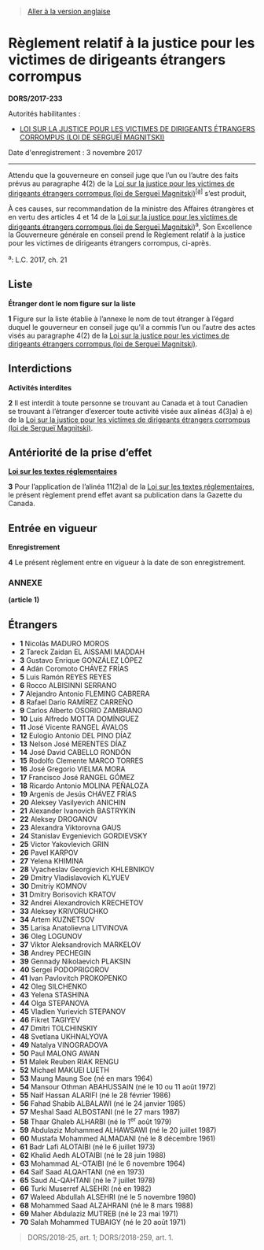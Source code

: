 > [Aller à la version anglaise](/en/Regulations/Statutory%20Orders%20and%20Regulations/2017/233.md)

# Règlement relatif à la justice pour les victimes de dirigeants étrangers corrompus

**DORS/2017-233**

Autorités habilitantes : 
- [LOI SUR LA JUSTICE POUR LES VICTIMES DE DIRIGEANTS ÉTRANGERS CORROMPUS (LOI DE SERGUEÏ MAGNITSKI)](/fr/Lois/Lois%20du%20Canada/2017/ch.%2021.md)

Date d'enregistrement : 3 novembre 2017

----------

Attendu que la gouverneure en conseil juge que l’un ou l’autre des faits prévus au paragraphe 4(2) de la [Loi sur la justice pour les victimes de dirigeants étrangers corrompus (loi de Sergueï Magnitski)](/fr/Lois/Lois%20du%20Canada/2017/ch.%2021.md)<sup><a href='#nbp_81000-2-3244-F_hq_19879'>[a]</a></sup> s’est produit,

À ces causes, sur recommandation de la ministre des Affaires étrangères et en vertu des articles 4 et 14 de la [Loi sur la justice pour les victimes de dirigeants étrangers corrompus (loi de Sergueï Magnitski)](/fr/Lois/Lois%20du%20Canada/2017/ch.%2021.md)<sup>a</sup>, Son Excellence la Gouverneure générale en conseil prend le Règlement relatif à la justice pour les victimes de dirigeants étrangers corrompus, ci-après.



<a name='nbp_81000-2-3244-F_hq_19879'><sup>a</sup></a>: L.C. 2017, ch. 21<br />


## Liste



**Étranger dont le nom figure sur la liste**

**1** Figure sur la liste établie à l’annexe le nom de tout étranger à l’égard duquel le gouverneur en conseil juge qu’il a commis l’un ou l’autre des actes visés au paragraphe 4(2) de la [Loi sur la justice pour les victimes de dirigeants étrangers corrompus (loi de Sergueï Magnitski)](/fr/Lois/Lois%20du%20Canada/2017/ch.%2021.md).




## Interdictions



**Activités interdites**

**2** Il est interdit à toute personne se trouvant au Canada et à tout Canadien se trouvant à l’étranger d’exercer toute activité visée aux alinéas 4(3)a) à e) de la [Loi sur la justice pour les victimes de dirigeants étrangers corrompus (loi de Sergueï Magnitski)](/fr/Lois/Lois%20du%20Canada/2017/ch.%2021.md).




## Antériorité de la prise d’effet



**[Loi sur les textes réglementaires](/fr/Lois/Lois%20révisées%20du%20Canada/S/S-22.md)**

**3** Pour l’application de l’alinéa 11(2)a) de la [Loi sur les textes réglementaires](/fr/Lois/Lois%20révisées%20du%20Canada/S/S-22.md), le présent règlement prend effet avant sa publication dans la Gazette du Canada.




## Entrée en vigueur



**Enregistrement**

**4** Le présent règlement entre en vigueur à la date de son enregistrement.




### **ANNEXE** 
**(article 1)**
## Étrangers
- **1** Nicolás MADURO MOROS
- **2** Tareck Zaidan EL AISSAMI MADDAH
- **3** Gustavo Enrique GONZÁLEZ LÓPEZ
- **4** Adán Coromoto CHÁVEZ FRÍAS
- **5** Luis Ramón REYES REYES
- **6** Rocco ALBISINNI SERRANO
- **7** Alejandro Antonio FLEMING CABRERA
- **8** Rafael Darío RAMÍREZ CARREÑO
- **9** Carlos Alberto OSORIO ZAMBRANO
- **10** Luis Alfredo MOTTA DOMÍNGUEZ
- **11** José Vicente RANGEL ÁVALOS
- **12** Eulogio Antonio DEL PINO DÍAZ
- **13** Nelson José MERENTES DÍAZ
- **14** José David CABELLO RONDÓN
- **15** Rodolfo Clemente MARCO TORRES
- **16** José Gregorio VIELMA MORA
- **17** Francisco José RANGEL GÓMEZ
- **18** Ricardo Antonio MOLINA PEÑALOZA
- **19** Argenis de Jesús CHÁVEZ FRÍAS
- **20** Aleksey Vasilyevich ANICHIN
- **21** Alexander Ivanovich BASTRYKIN
- **22** Aleksey DROGANOV
- **23** Alexandra Viktorovna GAUS
- **24** Stanislav Evgenievich GORDIEVSKY
- **25** Victor Yakovlevich GRIN
- **26** Pavel KARPOV
- **27** Yelena KHIMINA
- **28** Vyacheslav Georgievich KHLEBNIKOV
- **29** Dmitry Vladislavovich KLYUEV
- **30** Dmitriy KOMNOV
- **31** Dmitry Borisovich KRATOV
- **32** Andrei Alexandrovich KRECHETOV
- **33** Aleksey KRIVORUCHKO
- **34** Artem KUZNETSOV
- **35** Larisa Anatolievna LITVINOVA
- **36** Oleg LOGUNOV
- **37** Viktor Aleksandrovich MARKELOV
- **38** Andrey PECHEGIN
- **39** Gennady Nikolaevich PLAKSIN
- **40** Sergei PODOPRIGOROV
- **41** Ivan Pavlovitch PROKOPENKO
- **42** Oleg SILCHENKO
- **43** Yelena STASHINA
- **44** Olga STEPANOVA
- **45** Vladlen Yurievich STEPANOV
- **46** Fikret TAGIYEV
- **47** Dmitri TOLCHINSKIY
- **48** Svetlana UKHNALYOVA
- **49** Natalya VINOGRADOVA
- **50** Paul MALONG AWAN
- **51** Malek Reuben RIAK RENGU
- **52** Michael MAKUEI LUETH
- **53** Maung Maung So​e (né en mars 1964)
- **54** Mansour Othman ABAHUSSAIN (né le 10 ou 11 août 1972)
- **55** Naif Hassan ALARIFI (né le 28 février 1986)
- **56** Fahad Shabib ALBALAWI (né le 24 janvier 1985)
- **57** Meshal Saad ALBOSTANI (né le 27 mars 1987)
- **58** Thaar Ghaleb ALHARBI (né le 1<sup>er</sup> août 1979)
- **59** Abdulaziz Mohammed ALHAWSAWI (né le 20 juillet 1987)
- **60** Mustafa Mohammed ALMADANI (né le 8 décembre 1961)
- **61** Badr Lafi ALOTAIBI (né le 6 juillet 1973)
- **62** Khalid Aedh ALOTAIBI (né le 28 juin 1988)
- **63** Mohammad AL-OTAIBI (né le 6 novembre 1964)
- **64** Saif Saad ALQAHTANI (né en 1973)
- **65** Saud AL-QAHTANI (né le 7 juillet 1978)
- **66** Turki Muserref ALSEHRI (né en 1982)
- **67** Waleed Abdullah ALSEHRI (né le 5 novembre 1980)
- **68** Mohammed Saad ALZAHRANI (né le 8 mars 1988)
- **69** Maher Abdulaziz MUTREB (né le 23 mai 1971)
- **70** Salah Mohammed TUBAIGY (né le 20 août 1971)
> DORS/2018-25, art. 1; DORS/2018-259, art. 1.


